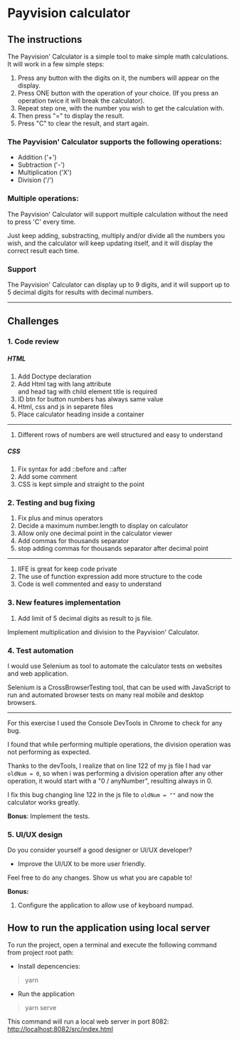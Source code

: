 # __Payvision calculator__

## __The instructions__

The Payvision' Calculator is a simple tool to make simple math calculations. 
It will work in a few simple steps: 
1. Press any button with the digits on it, the numbers will appear on the display.
2. Press ONE button with the operation of your choice. (If you press an operation twice it will break the calculator).
3. Repeat step one, with the number you wish to get the calculation with. 
4. Then press "=" to display the result.
5. Press "C" to clear the result, and start again.

### The Payvision' Calculator supports the following operations:

- Addition ('+')
- Subtraction ('-')
- Multiplication ('X')
- Division ('/')

### Multiple operations:
The Payvision' Calculator will support multiple calculation without the need to press 'C' every time. 

Just keep adding, substracting, multiply and/or divide all the numbers you wish, and the calculator will keep updating itself, and it will display the correct result each time.

### Support
The Payvision' Calculator can display up to 9 digits, and it will support up to 5 decimal digits for results with decimal numbers.

---

## __Challenges__

### 1. Code review

##### HTML

1. Add Doctype declaration
2. Add Html tag with lang attribute  
and head tag with child element title is required
3. ID btn for button numbers has always same value
4. Html, css and js in separete files
5. Place calculator heading inside a container
---

1. Different rows of numbers are well structured and easy to understand

##### CSS

1. Fix syntax for add ::before and ::after 
2. Add some comment
3. CSS is kept simple and straight to the point

### 2. Testing and bug fixing

1. Fix plus and minus operators
2. Decide a maximum number.length to display on calculator
3. Allow only one decimal point in the calculator viewer
4. Add commas for thousands separator
5. stop adding commas for thousands separator after decimal point
---

1. IIFE is great for keep code private
2. The use of function expression add more structure to the code
3. Code is well commented and easy to understand

### 3. New features implementation

1. Add limit of 5 decimal digits as result to js file.

Implement multiplication and division to the Payvision' Calculator.

### 4. Test automation

I would use Selenium as tool to automate the calculator tests on websites and web application.

Selenium is a CrossBrowserTesting tool, that can be used with JavaScript to run and automated browser tests on many real mobile and desktop browsers.


---

For this exercise I used the Console DevTools in Chrome to check for any bug.

I found that while performing multiple operations, the division operation was not performing as expected. 

Thanks to the devTools, I realize that on line 122 of my js file I had var `oldNum = 0`, so when i was performing a division operation after any other operation, it would start with a "0 / anyNumber", resulting always in 0.

I fix this bug changing line 122 in the js file to `oldNum = ""` and now the calculator works greatly. 


**Bonus**: Implement the tests.

### 5. UI/UX design

Do you consider yourself a good designer or UI/UX developer?

- Improve the UI/UX to be more user friendly.

Feel free to do any changes. Show us what you are capable to!

**Bonus:**

1. Configure the application to allow use of keyboard numpad.

## How to run the application using local server

To run the project, open a terminal and execute the following command from project root path:

- Install depencencies:

> yarn

- Run the application

> yarn serve

This command will run a local web server in port 8082:
[http://localhost:8082/src/index.html](http://localhost:8082/src/index.html)